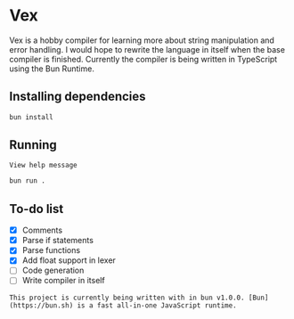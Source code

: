 # Vex
Vex is a hobby compiler for learning more about string manipulation and error handling. I would hope to rewrite the language in itself when the base compiler is finished. Currently the compiler is being written in TypeScript using the Bun Runtime.

## Installing dependencies
```bash
bun install
```

## Running
`View help message`
```bash
bun run .
```

## To-do list
- [x] Comments
- [x] Parse if statements
- [x] Parse functions
- [x] Add float support in lexer
- [ ] Code generation
- [ ] Write compiler in itself

`This project is currently being written with in bun v1.0.0. [Bun](https://bun.sh) is a fast all-in-one JavaScript runtime.`

